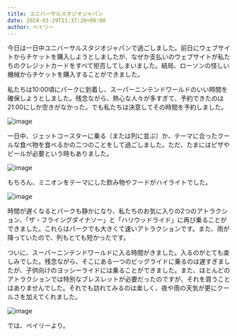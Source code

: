 ```yaml
---
title: ユニバーサルスタジオジャパン
date: 2024-03-29T11:37:20+09:00
author: ベイリー
---
```

今日は一日中ユニバーサルスタジオジャパンで過ごしました。前日にウェブサイトからチケットを購入しようとしましたが、なぜか支払いのウェブサイトが私たちのクレジットカードをすべて拒否してしまいました。結局、ローソンの怪しい機械からチケットを購入することができました。

私たちは10:00頃にパークに到着し、スーパーニンテンドワールドのいい時間を確保しようとしました。残念ながら、熱心な人々が多すぎて、予約できたのは21:00にしか空きがなかった。でも私たちは決意してその時間を予約しました。

![image](https://github.com/devhou-se/www-jp/assets/5674656/1598d534-e24c-4d1b-8638-051cf998441f)

一日中、ジェットコースターに乗る（または列に並ぶ）か、テーマに合ったクールな食べ物を食べるかの二つのことをして過ごしました。ただ、たまにはピザやビールが必要という時もありました。

![image](https://github.com/devhou-se/www-jp/assets/5674656/d5854fad-fec9-46ab-8bee-e18e37c8a44e)

もちろん、ミニオンをテーマにした飲み物やフードがハイライトでした。

![image](https://github.com/devhou-se/www-jp/assets/5674656/83ceb321-093a-460f-a0b1-38ddb6159c18)

時間が遅くなるとパークも静かになり、私たちのお気に入りの2つのアトラクション、「ザ・フライングダイナソー」と「ハリウッドライド」に再び乗ることができました。これらはパークでも大きくて速いアトラクションです。また、雨が降っていたので、列もとても短かったです。

ついに、スーパーニンテンドワールドに入る時間がきました。入るのがとても楽しみでした。残念ながら、そこにある一つのビッグライドに乗るのは遅すぎましたが、子供向けのヨッシーライドには乗ることができました。また、ほとんどのアトラクションでは特別なブレスレットが必要だったのですが、それを買うことはありませんでした。それでも訪れてみるのは楽しく、夜や雨の天気が更にクールさを加えてくれました。

![image](https://github.com/devhou-se/www-jp/assets/5674656/11939a50-2e21-45fb-8265-3e98f5a9a770)

では、ベイリーより。